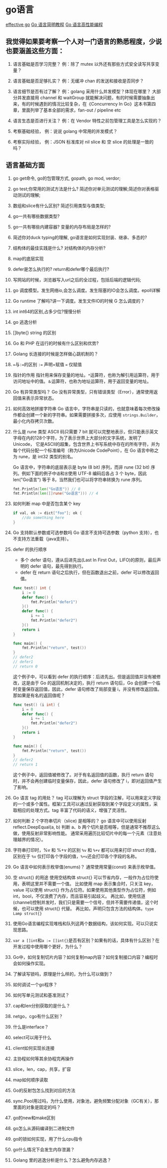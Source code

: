 # go语言
[effective go](https://learnku.com/docs/effective-go/2020)
[Go 语言简明教程](https://geektutu.com/post/quick-golang.html)
[Go 语言高性能编程](https://geektutu.com/post/high-performance-go.html)

## 我觉得如果要考察一个人对一门语言的熟悉程度，少说也要涵盖这些方面：
1. 语言基础是否学习完整？
例：除了 mutex 以外还有那些方式安全读写共享变量？

2. 语言基础是否足够扎实？
例：无缓冲 chan 的发送和接收是否同步？

3. 语言细节是否有过了解？
例：golang 采用什么并发模型？体现在哪里？
    大部分并发直接用 channel 和 waitGroup 就能解决问题，有的时候需要抽象出来，有的时候遇到的情况比较复杂，在《Concurrency In Go》这本书第四章，里面列举了基本全部的需求，fan-out / pipeline etc

4. 语言生态是否进行关注？
例：在 Vendor 特性之前包管理工具是怎么实现的？

5. 考察基础经验，
例：说说 golang 中常用的并发模式？
6. 考察实际经验，
例：JSON 标准库对 nil slice 和 空 slice 的处理是一致的吗？


## 语言基础方面
1. go get命令, go的包管理方式, gopath, go mod, verdor;

2. go test;你常用的测试方法是什么? 简述你对单元测试的理解;简述你对表格驱动测试的理解;

3. 数组和slice有什么区别? 简述引用类型与值类型;

4. go一共有哪些数据类型? 

5. go一共有哪些内建容器? 变量的内存布局是怎样的?

6. 简述你对duck typing的理解, go语言是如何实现封装、继承、多态的?

7. 结构体的最佳实践是什么? 对结构体的内存分析?

8. map的底层实现

9. defer是怎么执行的? return和defer哪个最后执行?

10. 写网站的时候，浏览器写入url之后的全过程，包括后端的逻辑代码;

11. go 调度模型。发生网络io,会怎么调度。发生阻塞的IO会怎么调度。epoll详解

12. Go runtime 了解吗?讲一下调度。发生文件IO的时候 G 怎么调度的？

13. int int64的区别,占多少位?慢慢分析

14. go 逃逸分析   

15. []byte{}  string 的区别

16. Go 和 PHP 在运行的时候有什么区别和优势?

17. Golang 长连接的时候是怎样做心跳机制的？

18. `=`与`:=`的区别
    `:=` 声明+赋值
    `=` 仅赋值

19. 指针的作用
    指针用来保存变量的地址。`*`运算符，也称为解引用运算符，用于访问地址中的值。`＆`运算符，也称为地址运算符，用于返回变量的地址。

21. Go 有异常类型吗？
    Go 没有异常类型，只有错误类型（Error），通常使用返回值来表示异常状态。

22. 如何高效地拼接字符串
    Go 语言中，字符串是只读的，也就意味着每次修改操作都会创建一个新的字符串。如果需要拼接多次，应使用 `strings.Builder`，最小化内存拷贝次数。

23. 什么是 rune 类型
    ASCII 码只需要 7 bit 就可以完整地表示，但只能表示英文字母在内的128个字符，为了表示世界上大部分的文字系统，发明了 Unicode， 它是ASCII的超集，包含世界上书写系统中存在的所有字符，并为每个代码分配一个标准编号（称为Unicode CodePoint），在 Go 语言中称之为 rune，是 int32 类型的别名。

    Go 语言中，字符串的底层表示是 byte (8 bit) 序列，而非 rune (32 bit) 序列。例如下面的例子中`语`和`言`使用 UTF-8 编码后各占 3 个 byte，因此 len("Go语言") 等于 8，当然我们也可以将字符串转换为 rune 序列。
    ```go
    fmt.Println(len("Go语言")) // 8
    fmt.Println(len([]rune("Go语言"))) // 4
    ```

24. 如何判断 map 中是否包含某个 key
    ```go
    if val, ok := dict["foo"]; ok {
        //do something here
    }
    ```

25. Go 支持默认参数或可选参数吗
    Go 语言不支持可选参数（python 支持），也不支持方法重载（java支持）。

26. defer 的执行顺序
    - 多个 defer 语句，遵从后进先出(Last In First Out，LIFO)的原则，最后声明的 defer 语句，最先得到执行。
    - defer 在 return 语句之后执行，但在函数退出之前，defer 可以修改返回值。
    ```go
    func test() int {
        i := 0
        defer func() {
            fmt.Println("defer1")
        }()
        defer func() {
            i += 1
            fmt.Println("defer2")
        }()
        return i
    }

    func main() {
        fmt.Println("return", test())
    }
    // defer2
    // defer1
    // return 0        
    ```
    这个例子中，可以看到 defer 的执行顺序：后进先出。但是返回值并没有被修改，这是由于 Go 的返回机制决定的，执行 return 语句后，Go 会创建一个临时变量保存返回值，因此，defer 语句修改了局部变量 i，并没有修改返回值。那如果是有名的返回值呢？
    ```go
    func test() (i int) {
        i = 0
        defer func() {
            i += 1
            fmt.Println("defer2")
        }()
        return i
    }

    func main() {
        fmt.Println("return", test())
    }
    // defer2
    // return 1    
    ```
    这个例子中，返回值被修改了。对于有名返回值的函数，执行 return 语句时，并不会再创建临时变量保存，因此，defer 语句修改了 i，即对返回值产生了影响。


28. Go 语言 tag 的用处？
    tag 可以理解为 struct 字段的注解，可以用来定义字段的一个或多个属性。框架/工具可以通过反射获取到某个字段定义的属性，采取相应的处理方式。tag 丰富了代码的语义，增强了灵活性。

29. 如何判断 2 个字符串切片（slice) 是相等的？
    go 语言中可以使用反射 reflect.DeepEqual(a, b) 判断 a、b 两个切片是否相等，但是通常不推荐这么做，使用反射非常影响性能。
    通常采用遍历比较切片中的每一个元素（注意处理越界的情况）。

30. 字符串打印时，%v 和 %+v 的区别
    `%v` 和 `%+v` 都可以用来打印 struct 的值，区别在于 `%v` 仅打印各个字段的值，`%+v`还会打印各个字段的名称。

31. Go 语言中如何表示枚举值(enums)？
    通常使用常量(const) 来表示枚举值。

32. 空 struct{} 的用途
    使用空结构体 struct{} 可以节省内存，一般作为占位符使用，表明这里并不需要一个值。
    比如使用 map 表示集合时，只关注 key，value 可以使用 struct{} 作为占位符。如果使用其他类型作为占位符，例如 int，bool，不仅浪费了内存，而且容易引起歧义。
    再比如，使用信道(channel)控制并发时，我们只是需要一个信号，但并不需要传递值，这个时候，也可以使用 struct{} 代替。
    再比如，声明只包含方法的结构体。`type Lamp struct{}`


33. 使用Go语言编程实现堆栈和队列这两个数据结构，该如何实现。可以只说实现思路。

34. `var a []int`和`a := []int{}`是否有区别？如果有的话，具体有什么区别？在开发过程中使用哪个更好，为什么？


35. Go中，如何复制切片内容？如何复制map内容？如何复制接口内容？编程时会如何操作实现。

36. 了解读写锁吗，原理是什么样的，为什么可以做到？


37. 如何调试一个go程序？

38. 如何写单元测试和基准测试？

39. cap和len分别获取的是什么？


40. netgo，cgo有什么区别？


41. 什么是interface？


42. select可以用于什么

43. client如何实现长连接

44. 主协程如何等其余协程完再操作

45. slice，len，cap，共享，扩容

46. map如何顺序读取


47. Go的反射包怎么找到对应的方法

48. sync.Pool用过吗，为什么使用，对象池，避免频繁分配对象（GC有关），那里面的对象是固定的吗？


49. go的new和make区别

50. go怎么从源码编译到二进制文件


51. go的锁如何实现，用了什么cpu指令

52. go什么情况下会发生内存泄漏？

53. Golang 里的逃逸分析是什么？怎么避免内存逃逸？













